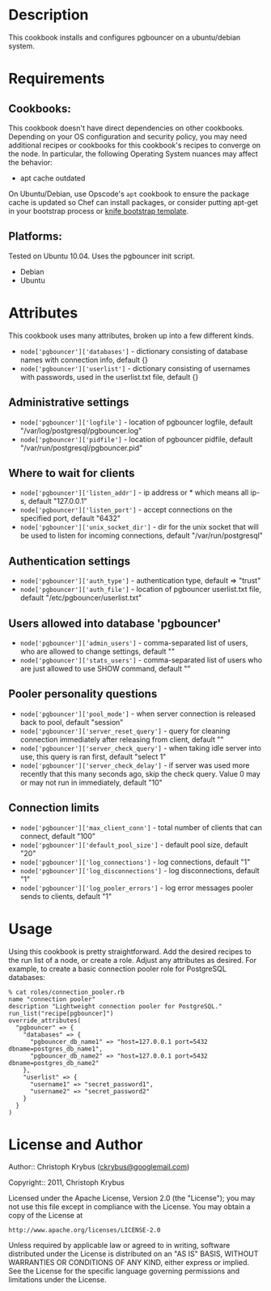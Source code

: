 
Description
===========

This cookbook installs and configures pgbouncer on a ubuntu/debian system.


Requirements
============

## Cookbooks:

This cookbook doesn't have direct dependencies on other cookbooks. Depending on your OS configuration and security policy, you may need additional recipes or cookbooks for this cookbook's recipes to converge on the node. In particular, the following Operating System nuances may affect the behavior:

* apt cache outdated

On Ubuntu/Debian, use Opscode's `apt` cookbook to ensure the package cache is updated so Chef can install packages, or consider putting apt-get in your bootstrap process or [knife bootstrap template](http://wiki.opscode.com/display/chef/Knife+Bootstrap).

## Platforms:

Tested on Ubuntu 10.04. Uses the pgbouncer init script.

* Debian
* Ubuntu


Attributes
==========


This cookbook uses many attributes, broken up into a few different kinds.


* `node['pgbouncer']['databases']` - dictionary consisting of database names with connection info, default {}
* `node['pgbouncer']['userlist']` - dictionary consisting of usernames with passwords, used in the userlist.txt file, default {}

Administrative settings
-----------------------

* `node['pgbouncer']['logfile']` - location of pgbouncer logfile, default "/var/log/postgresql/pgbouncer.log"
* `node['pgbouncer']['pidfile']` - location of pgbouncer pidfile, default "/var/run/postgresql/pgbouncer.pid"

Where to wait for clients
-------------------------

* `node['pgbouncer']['listen_addr']` - ip address or * which means all ip-s, default "127.0.0.1"
* `node['pgbouncer']['listen_port']` - accept connections on the specified port, default "6432"
* `node['pgbouncer']['unix_socket_dir']` - dir for the unix socket that will be used to listen for incoming connections, default "/var/run/postgresql"

Authentication settings
-----------------------

* `node['pgbouncer']['auth_type']` - authentication type, default => "trust"
* `node['pgbouncer']['auth_file']` - location of pgbouncer userlist.txt file, default "/etc/pgbouncer/userlist.txt"

Users allowed into database 'pgbouncer'
---------------------------------------

* `node['pgbouncer']['admin_users']` - comma-separated list of users, who are allowed to change settings, default ""
* `node['pgbouncer']['stats_users']` - comma-separated list of users who are just allowed to use SHOW command, default ""

Pooler personality questions
----------------------------

* `node['pgbouncer']['pool_mode']` - when server connection is released back to pool, default "session"
* `node['pgbouncer']['server_reset_query']` - query for cleaning connection immediately after releasing from client, default ""
* `node['pgbouncer']['server_check_query']` - when taking idle server into use, this query is ran first, default "select 1"
* `node['pgbouncer']['server_check_delay']` - if server was used more recently that this many seconds ago, skip the check query. Value 0 may or may not run in immediately, default "10"

Connection limits
-----------------

* `node['pgbouncer']['max_client_conn']` - total number of clients that can connect, default "100"
* `node['pgbouncer']['default_pool_size']` - default pool size, default "20"
* `node['pgbouncer']['log_connections']` - log connections, default "1"
* `node['pgbouncer']['log_disconnections']` - log disconnections, default "1"
* `node['pgbouncer']['log_pooler_errors']` - log error messages pooler sends to clients, default "1"


Usage
=====

Using this cookbook is pretty straightforward. Add the desired recipes to the 
run list of a node, or create a role. Adjust any attributes as desired. 
For example, to create a basic connection pooler role for PostgreSQL databases:

    % cat roles/connection_pooler.rb
    name "connection pooler"
    description "Lightweight connection pooler for PostgreSQL."
    run_list("recipe[pgbouncer]")
    override_attributes(
      "pgbouncer" => {
        "databases" => {
          "pgbouncer_db_name1" => "host=127.0.0.1 port=5432 dbname=postgres_db_name1",
          "pgbouncer_db_name2" => "host=127.0.0.1 port=5432 dbname=postgres_db_name2"
        },
        "userlist" => {
          "username1" => "secret_password1",
          "username2" => "secret_password2"
        }
      }
    )


License and Author
==================

Author:: Christoph Krybus (<ckrybus@googlemail.com>)

Copyright:: 2011, Christoph Krybus

Licensed under the Apache License, Version 2.0 (the "License");
you may not use this file except in compliance with the License.
You may obtain a copy of the License at

    http://www.apache.org/licenses/LICENSE-2.0

Unless required by applicable law or agreed to in writing, software
distributed under the License is distributed on an "AS IS" BASIS,
WITHOUT WARRANTIES OR CONDITIONS OF ANY KIND, either express or implied.
See the License for the specific language governing permissions and
limitations under the License.

